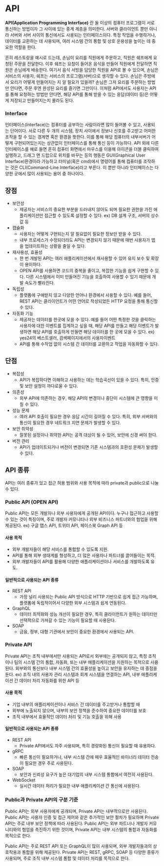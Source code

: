 # API

**API(Application Programming Interface)** 란 둘 이상의 컴퓨터 프로그램이 서로 통신하는 방법이자 그 사이에 있는 중계 계층을 의미한다. 서버와 클라이언트 뿐만 아니라 서버와 서버 사이의 통신에서도 사용되는 인터페이스이다. 특정 작업을 수행하거나, 데이터를 교환하는 데 사용되며, 여러 시스템 간의 통합 및 상호 운용성을 높이는 데 중요한 역할을 한다.

흔히 레스토랑을 예시로 드는데, 손님이 요리를 직원에게 주문하고, 직원은 쉐프에게 요청된 주문을 전달한다. 이후 쉐프는 요청이 들어온 음식을 만들어 직원에게 전달하면 직원은 손님에게 배송한다. 여기서 음식 서빙을 담당한 직원을 API로 볼 수 있으며, 손님은 서비스의 사용자, 쉐프는 서비스의 프로그램(서버)으로 생각할 수 있다. 손님은 주방에서 요리가 어떻게 만들어지는 지 알 필요가 있을까? 손님은 그저 요리를 주문하는 방법만 안다면, 주문 후엔 완성된 요리를 즐기면 그만이다. 이처럼 API에서도 사용자는 API를 통해 요청하는 방법만 안다면, 해당 API를 통해 받을 수 있는 응답(데이터 등)은 어떻게 저장되고 만들어지는지 몰라도 된다.

### Interface

인터페이스(Interface)는 컴퓨터를 공부하는 사람이라면 많이 들어볼 수 있고, 사용되는 단어이다. 서로 다른 두 개의 시스템, 장치 사이에서 정보나 신호를 주고받고 어떠한 조작을 할 수 있는 경계면 혹은 환경을 뜻한다. 이를 통해 해당 컴퓨터의 내부서버가 어떻게 구현되어있는지는 상관없이 인터페이스를 통해 통신 등이 가능하다. API 외에 다른 인터페이스를 예로 들면 흔히 컴퓨터 화면에서 마우스를 이용해 아이콘을 더블 클릭하여 실행하고, 드래그 앤 드랍으로 위치를 바꾸는 등의 행동은 GUI(Graphical User Interface)환경이라 가능하고 터미널(혹은 cmd)에서 명령어를 통해 컴퓨터를 조작하는 것은 CLI(Command-Line Interface)라고 부른다. 이 뿐만 아니라 인터페이스는 다양한 곳에서 많이 사용되는 용어 중 하나이다.

## 장점

- 보안성
  - 제공자는 서비스의 중요한 부분을 드러내지 않아도 되며 필요한 권한을 가진 애플리케이션만 접근할 수 있도록 설정할 수 있다. ex) DB 설계 구조, 서버의 상수값 등
- 캡슐화
  - 사용자는 어떻게 구현되는지 알 필요없이 필요한 정보만 받을 수 있다.
  - 내부 프로세스가 수정되더라도 API는 변경되지 않기 때문에 매번 사용자가 앱을 업데이트하는 상황을 줄일 수 있다.
- 재사용성, 효율성
  - 한 번 개발된 API는 여러 애플리케이션에서 재사용할 수 있어 유지 보수 및 확장이 용이하다.
  - OPEN API를 사용하면 코드의 중복을 줄이고, 복잡한 기능을 쉽게 구현할 수 있다. 다른 시스템에서 이미 만들어진 기능을 호출하여 사용할 수 있기 때문에 개발 속도가 빨라진다.
- 독립성
  - 플랫폼에 구애받지 않고 다양한 언어나 환경에서 사용할 수 있다. 예를 들어, REST API는 클라이언트가 어떤 언어로 작성되었든 HTTP 요청을 통해 통신할 수 있다.
- 자동화 기능
  - 제공자는 데이터를 한곳에 모을 수 있다. 예를 들어 어떤 특정한 것을 클릭하는 사용자에 대한 이벤트를 집계하고 싶을 때, 해당 API를 만들고 해당 이벤트가 발생하면 해당 API를 호출하게 만들면 해당 데이터를 한 곳에 모을 수 있다. ex) yes24의 베스트셀러, 검색페이지에서의 사용자이벤트
  - API를 통해 수작업 없이 시스템 간 데이터를 교환하고 작업을 자동화할 수 있다.

## 단점

- 복잡성
  - API가 복잡하다면 이해하고 사용하는 데는 학습곡선이 있을 수 있다. 특히, 인증 및 보안 설정이 까다로울 수 있다.
- 의존성
  - 외부 API에 의존하는 경우, 해당 API의 변경이나 중단이 시스템에 큰 영향을 미칠 수 있다.
- 성능 문제
  - 여러 API 호출이 필요한 경우 응답 시간이 길어질 수 있다. 특히, 외부 서버와의 통신이 필요한 경우 네트워크 지연 문제가 발생할 수 있다.
- 보안 취약성
  - 잘못된 설정이나 취약한 API는 공격 대상이 될 수 있어, 보안에 신경 써야 한다.
- 버전 관리
  - API가 업데이트되거나 버전이 변경되면 기존 시스템과의 호환성 문제가 발생할 수 있다.

## API 종류

API는 여러 종류가 있고 접근 허용 범위와 사용 목적에 따라 private과 public으로 나눌 수 있다.

### Public API (OPEN API)

Public API는 모든 개발자나 외부 사용자에게 공개된 API이다. 누구나 접근하고 사용할 수 있는 것이 특징이며, 주로 개발자 커뮤니티나 외부 비즈니스 파트너와의 협업을 위해 제공된다.
ex) 구글 맵스 API, 트위터 API, 페이스북 Graph API 등

#### 사용 목적

- 외부 개발자들이 해당 서비스를 통합할 수 있도록 지원.
- API를 통해 외부 생태계를 형성하고, 더 많은 사용자나 파트너를 끌어들이는 목적.
- 외부 개발자들이 API를 활용해 다양한 애플리케이션이나 서비스를 개발하도록 유도.

#### 일반적으로 사용되는 API 종류

- REST API
  - 가장 널리 사용되는 Public API 방식으로 HTTP 기반으로 쉽게 접근 가능하며, 플랫폼에 독립적이어서 다양한 외부 시스템과 쉽게 연동된다.
- GraphQL
  - 데이터 최적화와 성능 개선이 필요한 경우, 특히 클라이언트가 원하는 데이터만 선택적으로 가져갈 수 있는 기능이 필요할 때 사용된다.
- SOAP
  - 금융, 정부, 대형 기관에서 보안이 중요한 환경에서 사용되는 API.

### Private API

Private API는 조직 내부에서만 사용되는 API로서 외부에는 공개되지 않고, 특정 조직이나 팀의 시스템 간의 통합, 자동화, 또는 내부 애플리케이션을 지원하는 목적으로 사용된다. 외부와의 통신보다 내부 시스템 간의 효율성을 높이고 보안을 유지하는 데 중점을 둔다.
ex) 조직 내의 사용자 관리 시스템과 회계 시스템을 연결하는 API, 내부 애플리케이션 간 데이터 처리 자동화를 위한 API 등

#### 사용 목적

- 기업 내부의 애플리케이션이나 서비스 간 데이터를 주고받거나 통합할 때
- 외부에 노출되지 않으며, 내부의 보안 정책을 준수하여 중요한 데이터를 보호
- 조직 내부에서 효율적인 데이터 처리 및 기능 호출을 위해 사용

#### 일반적으로 사용되는 API 종류

- REST API
  - Private API에서도 자주 사용되며, 특히 경량화된 통신이 필요할 때 유용하다.
- gRPC
  - 빠른 통신이 필요하거나, 내부 시스템 간에 매우 효율적인 바이너리 데이터 전송이 필요한 경우 주로 사용된다.
- SOAP
  - 보안과 신뢰성 요구가 높은 대기업의 내부 시스템 통합에서 여전히 사용된다.
- WebSocket
  - 실시간 데이터 처리가 필요한 내부 애플리케이션 간 통신에 사용된다.

### Public과 Private API의 구분 기준

Public API는 외부 사용자에게 공개되며, Private API는 내부적으로만 사용된다. Public API는 사용자 인증 및 접근 제어와 같은 추가적인 보안 절차가 필요하며 Private API는 주로 내부 보안 정책에 따라 사용된다. Public API는 외부 파트너나 개발자 커뮤니티와의 협업을 촉진하기 위한 것이며, Private API는 내부 시스템의 통합과 자동화를 목적으로 한다.

Public API는 주로 REST API 또는 GraphQL이 많이 사용되며, 외부 개발자들과의 상호작용과 통합을 위해 제공된다. Private API는 REST, gRPC, SOAP 등 다양한 종류가 사용되며, 주로 조직 내부 시스템 통합 및 데이터 처리를 목적으로 한다.
